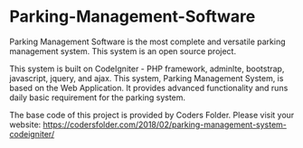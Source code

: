 # Parking-Management-Software
Parking Management Software is the most complete and versatile parking management system. This system is an open source project.   

This system is built on CodeIgniter - PHP framework, adminlte, bootstrap, javascript, jquery, and ajax. This system, Parking Management System, is based on the Web Application. It provides advanced functionality and runs daily basic requirement for the parking system. 

The base code of this project is provided by Coders Folder. Please visit your website: https://codersfolder.com/2018/02/parking-management-system-codeigniter/
